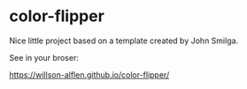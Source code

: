 # color-flipper
 Nice little project based on a template created by John Smilga.
 
 See in your broser:
 
 https://willson-alflen.github.io/color-flipper/
